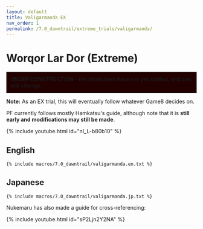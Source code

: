 ```yaml
---
layout: default
title: Valigarmanda EX
nav_order: 1
permalink: /7.0_dawntrail/extreme_trials/valigarmanda/
---
```


# Worqor Lar Dor (Extreme)

<div style="background-color: #200 ; padding: 10px; border: 1px solid;">
<b>UNDER CONSTRUCTION - the strats here have not yet settled, and can still 
change.</b>
</div>

**Note:** As an EX trial, this will eventually follow whatever Game8 decides on.

PF currently follows mostly Hamkatsu's guide, although note that it is **still 
early and modifications may still be made**.

{% include youtube.html id="nI_L-b80b10" %}

## English

```
{% include macros/7.0_dawntrail/valigarmanda.en.txt %}
```

## Japanese

```
{% include macros/7.0_dawntrail/valigarmanda.jp.txt %}
```

Nukemaru has also made a guide for cross-referencing:

{% include youtube.html id="sP2Ljn2Y2NA" %}

<script data-goatcounter="https://tuufless.goatcounter.com/count"
        async src="//gc.zgo.at/count.js"></script>
